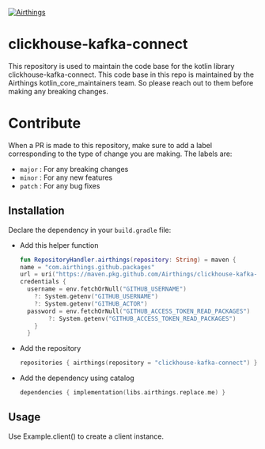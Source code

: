 <!-- START doctoc generated TOC please keep comment here to allow auto update -->
<!-- DON'T EDIT THIS SECTION, INSTEAD RE-RUN doctoc TO UPDATE -->

<!-- END doctoc generated TOC please keep comment here to allow auto update -->

[![Airthings][logo]](https://www.airthings.com)

# clickhouse-kafka-connect

This repository is used to maintain the code base for the kotlin library clickhouse-kafka-connect.
This code base in this repo is maintained by the Airthings kotlin_core_maintainers team. So please reach out to them before making any breaking changes.

[logo]: https://upload.wikimedia.org/wikipedia/commons/d/d1/Airthings_logo.svg

# Contribute
When a PR is made to this repository, make sure to add a label corresponding to the type of change you are making. The labels are:
- `major` : For any breaking changes
- `minor` : For any new features
- `patch` : For any bug fixes

## Installation

Declare the dependency in your `build.gradle` file:

- Add this helper function
    ```kotlin
  fun RepositoryHandler.airthings(repository: String) = maven {
    name = "com.airthings.github.packages"
    url = uri("https://maven.pkg.github.com/Airthings/clickhouse-kafka-connect")
    credentials {
      username = env.fetchOrNull("GITHUB_USERNAME")
        ?: System.getenv("GITHUB_USERNAME")
        ?: System.getenv("GITHUB_ACTOR")
      password = env.fetchOrNull("GITHUB_ACCESS_TOKEN_READ_PACKAGES")
            ?: System.getenv("GITHUB_ACCESS_TOKEN_READ_PACKAGES")
        }
      }
   ```

- Add the repository
    ```kotlin
    repositories { airthings(repository = "clickhouse-kafka-connect") }
    ```

- Add the dependency using catalog
    ```kotlin
  dependencies { implementation(libs.airthings.replace.me) }
  ```

## Usage

Use Example.client() to create a client instance.
